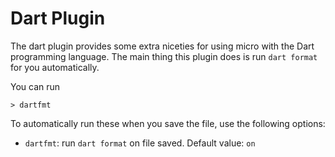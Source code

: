 # Dart Plugin

The dart plugin provides some extra niceties for using micro with
the Dart programming language. The main thing this plugin does is
run `dart format` for you automatically. 

You can run

```
> dartfmt
```

To automatically run these when you save the file, use the following
options:

* `dartfmt`: run `dart format` on file saved. Default value: `on`
